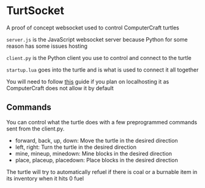 # TurtSocket
A proof of concept websocket used to control ComputerCraft turtles

`server.js` is the JavaScript websocket server because Python for some reason has some issues hosting

`client.py` is the Python client you use to control and connect to the turtle

`startup.lua` goes into the turtle and is what is used to connect it all together

You will need to follow [this](https://tweaked.cc/guide/local_ips.html) guide if you plan on localhosting it as ComputerCraft does not allow it by default

## Commands
You can control what the turtle does with a few preprogrammed commands sent from the client.py. 
- forward, back, up, down: Move the turtle in the desired direction
- left, right: Turn the turtle in the desired direction
- mine, mineup, minedown: Mine blocks in the desired direction
- place, placeup, placedown: Place blocks in the desired direction

The turtle will try to automatically refuel if there is coal or a burnable item in its inventory when it hits 0 fuel

